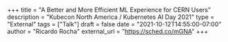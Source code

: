+++
title = "A Better and More Efficient ML Experience for CERN Users"
description = "Kubecon North America / Kubernetes AI Day 2021"
type = "External"
tags = ["Talk"]
draft = false
date = "2021-10-12T14:55:00-07:00"
author = "Ricardo Rocha"
external_url = "https://sched.co/mGNA"
+++
